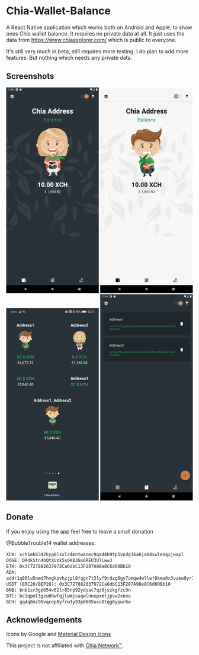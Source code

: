 # Chia-Wallet-Balance

A React Native application which works both on Android and Apple, to show ones Chia wallet balance. It requires no private data at all. It just uses the data from https://www.chiaexplorer.com/ which is public to everyone.

It's still very much in beta, still requires more testing.
I do plan to add more features. But nothing which needs any private data.

## Screenshots

<p>
      <img src="./images/img1.png" width="250">
      <img src="./images/img2.png" width="250">
      <img src="./images/img3.png" width="250">
       <img src="./images/img4.png" width="250">
</p>

## Donate

If you enjoy using the app feel free to leave a small donation

@BubbleTrouble14 wallet addresses:
```
XCH: xch1ek6342kyg8lsxlr4mntwanmc9qa44h9tp5vndg36a6jak4xwlezqxjwapl
DOGE: DRdkStn4bQtXUzk5s6K8JGs6REU3U7LwwJ
ETH: 0x3C727882637972Ca6dbC13F287A98e8C6d60Bb10
ADA: addr1q80lu5nmd7hngkpvhzjpl8fqgn7t3lyf9rdzg6gy7umqw4wllef8kma0x3vzew9yr7wjq38uhr7gj2x6y35sfaekqa2sw6xgwr
USDT (ERC20/BEP20): 0x3C727882637972Ca6dbC13F287A98e8C6d60Bb10
BNB: bnb1sr3gp054v62lr85np92ydsac7qz8jszkgfzc9n
BTC: bc1qpml3gzu6hwfqjlwmjsaqwlnnepxmtjpsw2xnne
BCH: qq4q8mz96vqcep8yfrw3y93p0605uxs8tqg0ypwr6w
```

## Acknowledgements
Icons by Google and [Material Design Icons](https://materialdesignicons.com/)

This project is not affiliated with [Chia Network™](https://www.chia.net/).
